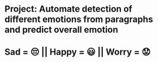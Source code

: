# Project: Automate detection of different emotions from paragraphs and predict overall emotion

# Sad = 😔  ||  Happy = 😃  ||  Worry = 😟
